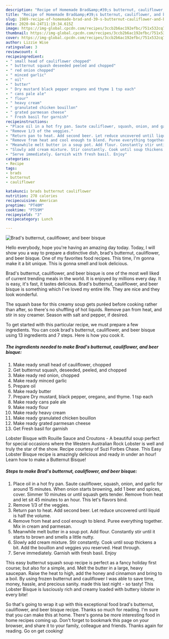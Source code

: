 ```yaml
---
description: "Recipe of Homemade Brad&amp;#39;s butternut, cauliflower, and beer bisque"
title: "Recipe of Homemade Brad&amp;#39;s butternut, cauliflower, and beer bisque"
slug: 1989-recipe-of-homemade-brad-and-39-s-butternut-cauliflower-and-beer-bisque
date: 2020-04-24T11:19:34.615Z
image: https://img-global.cpcdn.com/recipes/3ccb2b6ac192efbc/751x532cq70/brads-butternut-cauliflower-and-beer-bisque-recipe-main-photo.jpg
thumbnail: https://img-global.cpcdn.com/recipes/3ccb2b6ac192efbc/751x532cq70/brads-butternut-cauliflower-and-beer-bisque-recipe-main-photo.jpg
cover: https://img-global.cpcdn.com/recipes/3ccb2b6ac192efbc/751x532cq70/brads-butternut-cauliflower-and-beer-bisque-recipe-main-photo.jpg
author: Lizzie Wise
ratingvalue: 3
reviewcount: 4
recipeingredient:
- " small head of cauliflower chopped"
- " butternut squash deseeded peeled and chopped"
- " red onion chopped"
- " minced garlic"
- " oil"
- " butter"
- " Dry mustard black pepper oregano and thyme 1 tsp each"
- " cans pale ale"
- " flour"
- " heavy cream"
- " granulated chicken bouillon"
- " grated parmesan cheese"
- " Fresh basil for garnish"
recipeinstructions:
- "Place oil in a hot fry pan. Saute cauliflower, squash, onion, and garlic for around 15 minutes. When onion starts browning, add 1 beer and spices, cover. Simmer 10 minutes or until squash gets tender. Remove from heat and let sit 45 minutes to an hour. This let&#39;s flavors bind."
- "Remove 1/3 of the veggies."
- "Return pan to heat. Add second beer. Let reduce uncovered until liquid is half the volume."
- "Remove from heat and cool enough to blend. Puree everything together. Mix in cream and parmesan."
- "Meanwhile melt butter in a soup pot. Add flour. Constantly stir until it starts to brown and smells a little nutty."
- "Slowly add cream mixture. Stir constantly. Cook until soup thickens a bit. Add the bouillon and veggies you reserved. Heat through."
- "Serve immediately. Garnish with fresh basil. Enjoy"
categories:
- Recipe
tags:
- brads
- butternut
- cauliflower

katakunci: brads butternut cauliflower 
nutrition: 278 calories
recipecuisine: American
preptime: "PT40M"
cooktime: "PT59M"
recipeyield: "3"
recipecategory: Lunch

---
```



![Brad&#39;s butternut, cauliflower, and beer bisque](https://img-global.cpcdn.com/recipes/3ccb2b6ac192efbc/751x532cq70/brads-butternut-cauliflower-and-beer-bisque-recipe-main-photo.jpg)

Hello everybody, hope you're having an amazing day today. Today, I will show you a way to prepare a distinctive dish, brad&#39;s butternut, cauliflower, and beer bisque. One of my favorites food recipes. This time, I'm gonna make it a bit unique. This is gonna smell and look delicious.

Brad&#39;s butternut, cauliflower, and beer bisque is one of the most well liked of current trending meals in the world. It is enjoyed by millions every day. It is easy, it's fast, it tastes delicious. Brad&#39;s butternut, cauliflower, and beer bisque is something which I've loved my entire life. They are nice and they look wonderful.

The squash base for this creamy soup gets puréed before cooking rather than after, so there&#39;s no shuffling of hot liquids. Remove pan from heat, and stir in soy creamer. Season with salt and pepper, if desired.


To get started with this particular recipe, we must prepare a few ingredients. You can cook brad&#39;s butternut, cauliflower, and beer bisque using 13 ingredients and 7 steps. Here is how you cook it.

<!--inarticleads1-->

##### The ingredients needed to make Brad&#39;s butternut, cauliflower, and beer bisque:

1. Make ready  small head of cauliflower, chopped
1. Get  butternut squash, deseeded, peeled, and chopped
1. Make ready  red onion, chopped
1. Make ready  minced garlic
1. Prepare  oil
1. Make ready  butter
1. Prepare  Dry mustard, black pepper, oregano, and thyme. 1 tsp each
1. Make ready  cans pale ale
1. Make ready  flour
1. Make ready  heavy cream
1. Make ready  granulated chicken bouillon
1. Make ready  grated parmesan cheese
1. Get  Fresh basil for garnish


Lobster Bisque with Rouille Sauce and Croutons - A beautiful soup perfect for special occasions where the Western Australian Rock Lobster is well and truly the star of the show. Recipe courtesy of Suzi Forbes Chase. This Easy Lobster Bisque recipe is amazingly delicious and ready in under an hour! Learn how to make a Butternut Bisque! 

<!--inarticleads2-->

##### Steps to make Brad&#39;s butternut, cauliflower, and beer bisque:

1. Place oil in a hot fry pan. Saute cauliflower, squash, onion, and garlic for around 15 minutes. When onion starts browning, add 1 beer and spices, cover. Simmer 10 minutes or until squash gets tender. Remove from heat and let sit 45 minutes to an hour. This let&#39;s flavors bind.
1. Remove 1/3 of the veggies.
1. Return pan to heat. Add second beer. Let reduce uncovered until liquid is half the volume.
1. Remove from heat and cool enough to blend. Puree everything together. Mix in cream and parmesan.
1. Meanwhile melt butter in a soup pot. Add flour. Constantly stir until it starts to brown and smells a little nutty.
1. Slowly add cream mixture. Stir constantly. Cook until soup thickens a bit. Add the bouillon and veggies you reserved. Heat through.
1. Serve immediately. Garnish with fresh basil. Enjoy


This easy butternut squash soup recipe is perfect as a fancy holiday first course; but also for a simple, and. Melt the butter in a large, heavy saucepan. Raise the heat to high, add the honey and cinnamon and bring to a boil. By using frozen butternut and cauliflower I was able to save time, money, hassle, and precious sanity. made this last night - so tasty! This Lobster Bisque is lusciously rich and creamy loaded with buttery lobster in every bite! 

So that's going to wrap it up with this exceptional food brad&#39;s butternut, cauliflower, and beer bisque recipe. Thanks so much for reading. I'm sure that you can make this at home. There's gonna be more interesting food in home recipes coming up. Don't forget to bookmark this page on your browser, and share it to your family, colleague and friends. Thanks again for reading. Go on get cooking!
